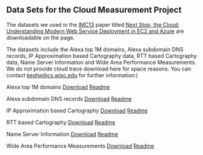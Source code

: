 ## Data Sets for the Cloud Measurement Project

The datasets we used in the [IMC13](http://conferences.sigcomm.org/imc/2013/) paper titled [Next Stop, the Cloud: Understanding Modern Web Service Deployment in EC2 and Azure](http://pages.cs.wisc.edu/~keqhe/imc097/imc097.pdf) are downloadable on the page.

The datasets include the Alexa top 1M domains, Alexa subdomain DNS records, IP Approximation based Cartography data, RTT based Cartography data, Name Server Information and Wide Area Performance Measurements. We do not provide cloud trace download here for space reasons. You can contact keqhe@cs.wisc.edu for further information:)

Alexa top 1M domains
[Download](http://pages.cs.wisc.edu/~keqhe/imc2013/Alexa_domains_Feb6.tar.gz)
[Readme](http://pages.cs.wisc.edu/~keqhe/imc2013/Readme_Alexa_domains_top_1m.txt)

Alexa subdomain DNS records
[Download](http://pages.cs.wisc.edu/~keqhe/imc2013/Alexa_subdomain_dns_records.tar.gz)
[Readme](http://pages.cs.wisc.edu/~keqhe/imc2013/Readme_ALL_subdomains_Alexa_top1m.txt)

IP Approximation based Cartography
[Download](http://pages.cs.wisc.edu/~keqhe/imc2013/IPApproximation_Cart.tar.gz)
[Readme](http://pages.cs.wisc.edu/~keqhe/imc2013/Readme_IPApproximation_Cart.txt)

RTT based Cartography
[Download](http://pages.cs.wisc.edu/~keqhe/imc2013/RTT_Cart.tar.gz)
[Readme](http://pages.cs.wisc.edu/~keqhe/imc2013/Readme_RTT_Cart.txt)

Name Server Information
[Download](http://pages.cs.wisc.edu/~keqhe/imc2013/Name_serves_information.tar.gz)
[Readme](http://pages.cs.wisc.edu/~keqhe/imc2013/Readme_Name_serves_information.txt)

Wide Area Performance Measurements
[Download](http://pages.cs.wisc.edu/~keqhe/imc2013/wide_area_measurements.tar.gz)
[Readme](http://pages.cs.wisc.edu/~keqhe/imc2013/Readme_wide_area_measurements.txt)
